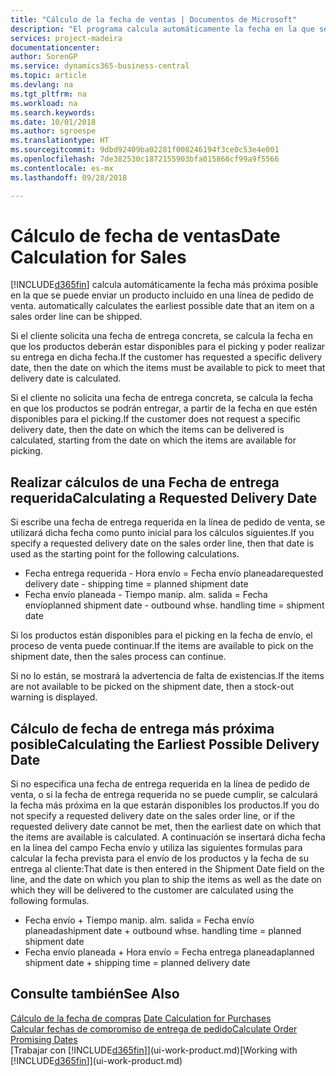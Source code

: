 ```yaml
---
title: "Cálculo de la fecha de ventas | Documentos de Microsoft"
description: "El programa calcula automáticamente la fecha en la que se debe solicitar un producto para tenerlo en el inventario en una fecha determinada. Esta es la fecha en la que puede contar con que los productos solicitados en una fecha determinada estén disponibles para picking."
services: project-madeira
documentationcenter: 
author: SorenGP
ms.service: dynamics365-business-central
ms.topic: article
ms.devlang: na
ms.tgt_pltfrm: na
ms.workload: na
ms.search.keywords: 
ms.date: 10/01/2018
ms.author: sgroespe
ms.translationtype: HT
ms.sourcegitcommit: 9dbd92409ba02281f008246194f3ce0c53e4e001
ms.openlocfilehash: 7de382530c1872155903bfa015866cf99a9f5566
ms.contentlocale: es-mx
ms.lasthandoff: 09/28/2018

---
```

# <a name="date-calculation-for-sales"></a><span data-ttu-id="c382c-104">Cálculo de fecha de ventas</span><span class="sxs-lookup"><span data-stu-id="c382c-104">Date Calculation for Sales</span></span>
[!INCLUDE[d365fin](includes/d365fin_md.md)] <span data-ttu-id="c382c-105">calcula automáticamente la fecha más próxima posible en la que se puede enviar un producto incluido en una línea de pedido de venta.</span><span class="sxs-lookup"><span data-stu-id="c382c-105"> automatically calculates the earliest possible date that an item on a sales order line can be shipped.</span></span>

<span data-ttu-id="c382c-106">Si el cliente solicita una fecha de entrega concreta, se calcula la fecha en que los productos deberán estar disponibles para el picking y poder realizar su entrega en dicha fecha.</span><span class="sxs-lookup"><span data-stu-id="c382c-106">If the customer has requested a specific delivery date, then the date on which the items must be available to pick to meet that delivery date is calculated.</span></span>

<span data-ttu-id="c382c-107">Si el cliente no solicita una fecha de entrega concreta, se calcula la fecha en que los productos se podrán entregar, a partir de la fecha en que estén disponibles para el picking.</span><span class="sxs-lookup"><span data-stu-id="c382c-107">If the customer does not request a specific delivery date, then the date on which the items can be delivered is calculated, starting from the date on which the items are available for picking.</span></span>

## <a name="calculating-a-requested-delivery-date"></a><span data-ttu-id="c382c-108">Realizar cálculos de una Fecha de entrega requerida</span><span class="sxs-lookup"><span data-stu-id="c382c-108">Calculating a Requested Delivery Date</span></span>
<span data-ttu-id="c382c-109">Si escribe una fecha de entrega requerida en la línea de pedido de venta, se utilizará dicha fecha como punto inicial para los cálculos siguientes.</span><span class="sxs-lookup"><span data-stu-id="c382c-109">If you specify a requested delivery date on the sales order line, then that date is used as the starting point for the following calculations.</span></span>

- <span data-ttu-id="c382c-110">Fecha entrega requerida - Hora envío = Fecha envío planeada</span><span class="sxs-lookup"><span data-stu-id="c382c-110">requested delivery date - shipping time = planned shipment date</span></span>
- <span data-ttu-id="c382c-111">Fecha envío planeada - Tiempo manip. alm. salida = Fecha envío</span><span class="sxs-lookup"><span data-stu-id="c382c-111">planned shipment date - outbound whse. handling time = shipment date</span></span>

<span data-ttu-id="c382c-112">Si los productos están disponibles para el picking en la fecha de envío, el proceso de venta puede continuar.</span><span class="sxs-lookup"><span data-stu-id="c382c-112">If the items are available to pick on the shipment date, then the sales process can continue.</span></span>

<span data-ttu-id="c382c-113">Si no lo están, se mostrará la advertencia de falta de existencias.</span><span class="sxs-lookup"><span data-stu-id="c382c-113">If the items are not available to be picked on the shipment date, then a stock-out warning is displayed.</span></span>

## <a name="calculating-the-earliest-possible-delivery-date"></a><span data-ttu-id="c382c-114">Cálculo de fecha de entrega más próxima posible</span><span class="sxs-lookup"><span data-stu-id="c382c-114">Calculating the Earliest Possible Delivery Date</span></span>
<span data-ttu-id="c382c-115">Si no especifica una fecha de entrega requerida en la línea de pedido de venta, o si la fecha de entrega requerida no se puede cumplir, se calculará la fecha más próxima en la que estarán disponibles los productos.</span><span class="sxs-lookup"><span data-stu-id="c382c-115">If you do not specify a requested delivery date on the sales order line, or if the requested delivery date cannot be met, then the earliest date on which that the items are available is calculated.</span></span> <span data-ttu-id="c382c-116">A continuación se insertará dicha fecha en la línea del campo Fecha envío y utiliza las siguientes formulas para calcular la fecha prevista para el envío de los productos y la fecha de su entrega al cliente:</span><span class="sxs-lookup"><span data-stu-id="c382c-116">That date is then entered in the Shipment Date field on the line, and the date on which you plan to ship the items as well as the date on which they will be delivered to the customer are calculated using the following formulas.</span></span>

- <span data-ttu-id="c382c-117">Fecha envío + Tiempo manip. alm. salida = Fecha envío planeada</span><span class="sxs-lookup"><span data-stu-id="c382c-117">shipment date + outbound whse. handling time = planned shipment date</span></span>
- <span data-ttu-id="c382c-118">Fecha envío planeada + Hora envío = Fecha entrega planeada</span><span class="sxs-lookup"><span data-stu-id="c382c-118">planned shipment date + shipping time = planned delivery date</span></span>


## <a name="see-also"></a><span data-ttu-id="c382c-119">Consulte también</span><span class="sxs-lookup"><span data-stu-id="c382c-119">See Also</span></span>  
 <span data-ttu-id="c382c-120">[Cálculo de la fecha de compras](purchasing-date-calculation-for-purchases.md) </span><span class="sxs-lookup"><span data-stu-id="c382c-120">[Date Calculation for Purchases](purchasing-date-calculation-for-purchases.md) </span></span>  
 [<span data-ttu-id="c382c-121">Calcular fechas de compromiso de entrega de pedido</span><span class="sxs-lookup"><span data-stu-id="c382c-121">Calculate Order Promising Dates</span></span>](sales-how-to-calculate-order-promising-dates.md)  
 <span data-ttu-id="c382c-122">[Trabajar con [!INCLUDE[d365fin](includes/d365fin_md.md)]](ui-work-product.md)</span><span class="sxs-lookup"><span data-stu-id="c382c-122">[Working with [!INCLUDE[d365fin](includes/d365fin_md.md)]](ui-work-product.md)</span></span>

